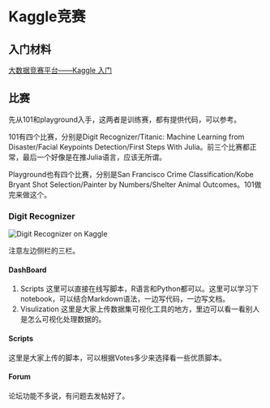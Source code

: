 # Kaggle竞赛

## 入门材料
[大数据竞赛平台——Kaggle 入门](http://blog.csdn.net/u012162613/article/details/41929171)

## 比赛
先从101和playground入手，这两者是训练赛，都有提供代码，可以参考。

101有四个比赛，分别是Digit Recognizer/Titanic: Machine Learning from Disaster/Facial Keypoints Detection/First Steps With Julia。前三个比赛都正常，最后一个好像是在推Julia语言，应该无所谓。

Playground也有四个比赛，分别是San Francisco Crime Classification/Kobe Bryant Shot Selection/Painter by Numbers/Shelter Animal Outcomes。101做完来做这个。

### Digit Recognizer

![Digit Recognizer on Kaggle](http://7xnluw.com1.z0.glb.clouddn.com/machine_learning/kaggle/Digit%20Recognizer_Kaggle_m.png)

注意左边侧栏的三栏。

#### DashBoard
1. Scripts
  这里可以直接在线写脚本，R语言和Python都可以。这里可以学习下notebook，可以结合Markdown语法，一边写代码，一边写文档。
2. Visulization
  这里是大家上传数据集可视化工具的地方，里边可以看一看别人是怎么可视化处理数据的。

#### Scripts
这里是大家上传的脚本，可以根据Votes多少来选择看一些优质脚本。

#### Forum
论坛功能不多说，有问题去发帖好了。
